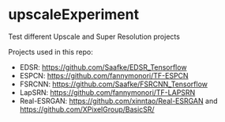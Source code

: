 # upscaleExperiment
Test different Upscale and Super Resolution projects

Projects used in this repo:
- EDSR: https://github.com/Saafke/EDSR_Tensorflow
- ESPCN: https://github.com/fannymonori/TF-ESPCN
- FSRCNN: https://github.com/Saafke/FSRCNN_Tensorflow
- LapSRN: https://github.com/fannymonori/TF-LAPSRN
- Real-ESRGAN: https://github.com/xinntao/Real-ESRGAN and https://github.com/XPixelGroup/BasicSR/